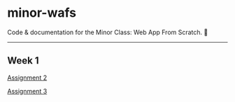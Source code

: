 # minor-wafs
Code &amp; documentation for the Minor Class: Web App From Scratch. 🎉

---

## Week 1
[Assignment 2](week1/assignment-2.md)

[Assignment 3](week1/assignment-3.md)
